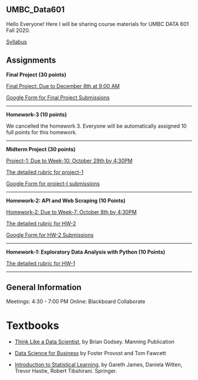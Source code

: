 ## UMBC_Data601
Hello Everyone! Here I will be sharing course materials for UMBC DATA 601 Fall 2020. 

[Syllabus](syllabus/Data601_Fall20.pdf)


## Assignments

__Final Project (30 points)__

[Final Project: Due to December 8th at 9:00 AM](https://github.com/mguner/UMBC_Data601/blob/master/assignments/Data601-Final_Project.ipynb)

[Google Form for Final Project Submissions](https://forms.gle/RAWi7HmG5zXCRGPF9)

----
__Homework-3 (10 points)__

We cancelled the homework 3. Everyone will be automatically assigned 10 full points for this homework.

-------
__Midterm Project (30 points)__

[Project-1: Due to Week-10: October 29th by 4:30PM](https://github.com/mguner/UMBC_Data601/blob/master/assignments/Data601-Project-1.ipynb)

[The detailed rubric for project-1](https://docs.google.com/spreadsheets/d/12fxQ58c6UHbPmqPoVGYTe0gGdRJeKx3qOYv7IimDSFc/edit?usp=sharing)

[Google Form for project-I submissions](https://forms.gle/koZzP6TNRB8YAu8G7)

----
__Homework-2: API and Web Scraping (10 Points)__

[Homework-2: Due to Week-7: October 8th by 4:30PM](https://github.com/mguner/UMBC_Data601/blob/master/assignments/Data601-Homework-2.pdf)

[The detailed rubric for HW-2](https://docs.google.com/spreadsheets/d/1kuma45-lOMUMrWCzKynlISBmVHBBRN92fAvO0_a5zNk/edit?usp=sharing)

[Google Form for HW-2 Submissions](https://forms.gle/jGT56nvj2w7L98CQ7)

----

__Homework-1: Exploratory Data Analysis with Python (10 Points)__

[The detailed rubric for HW-1](https://docs.google.com/spreadsheets/d/1HPSHbX7WhIOFrOOncAZhFEAuLaK3_OtkClDxDktsqpY/edit?usp=sharing)

----

## General Information

Meetings: 4:30 - 7:00 PM Online: Blackboard Collaborate

# Textbooks

- [Think Like a Data Scientist](https://www.manning.com/books/think-like-a-data-scientist), by Brian Godsey. Manning Publication

- [Data Science for Business](https://www.oreilly.com/library/view/data-science-for/9781449374273/) by Foster Provost and Tom Fawcett

- [Introduction to Statistical Learning](https://faculty.marshall.usc.edu/gareth-james/ISL/ISLR%20Seventh%20Printing.pdf), by Gareth James, Daniela Witten, Trevor Hastie, Robert Tibshirani. Springer.




